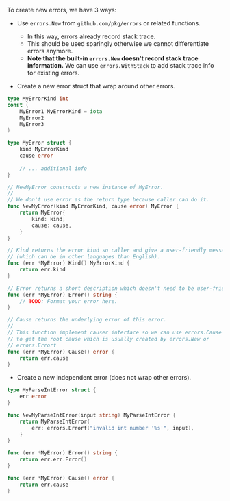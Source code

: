 To create new errors, we have 3 ways:

- Use `errors.New` from `github.com/pkg/errors` or related functions.
  - In this way, errors already record stack trace.
  - This should be used sparingly otherwise we cannot differentiate errors anymore.
  - **Note that the built-in `errors.New` doesn't record stack trace information.** We can use `errors.WithStack` to add stack trace info for existing errors.

- Create a new error struct that wrap around other errors.
```go
type MyErrorKind int
const (
    MyError1 MyErrorKind = iota
    MyError2
    MyError3
)

type MyError struct {
    kind MyErrorKind
    cause error
    
    // ... additional info
}

// NewMyError constructs a new instance of MyError.
//
// We don't use error as the return type because caller can do it.
func NewMyError(kind MyErrorKind, cause error) MyError {
    return MyError{
        kind: kind,
        cause: cause,
    }
}

// Kind returns the error kind so caller and give a user-friendly message
// (which can be in other languages than English).
func (err *MyError) Kind() MyErrorKind {
    return err.kind
}

// Error returns a short description which doesn't need to be user-friendly.
func (err *MyError) Error() string {
    // TODO: Format your error here.
}

// Cause returns the underlying error of this error.
//
// This function implement causer interface so we can use errors.Cause
// to get the root cause which is usually created by errors.New or
// errors.Errorf
func (err *MyError) Cause() error {
    return err.cause
}
```

- Create a new independent error (does not wrap other errors).
```go
type MyParseIntError struct {
    err error
}

func NewMyParseIntError(input string) MyParseIntError {
    return MyParseIntError{
        err: errors.Errorf("invalid int number '%s'", input),
    }
}

func (err *MyError) Error() string {
    return err.err.Error()
}

func (err *MyError) Cause() error {
    return err.cause
}
```
